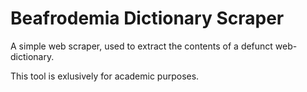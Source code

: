 # Beafrodemia Dictionary Scraper
A simple web scraper, used to extract the contents of a defunct web-dictionary.

This tool is exlusively for academic purposes.
